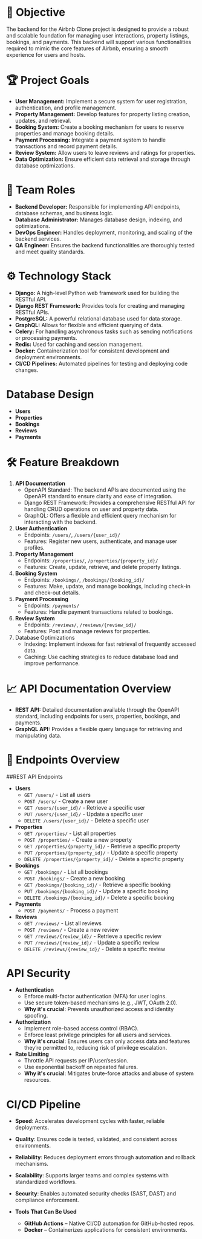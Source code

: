 # 🚀 Objective
The backend for the Airbnb Clone project is designed to provide a robust and scalable foundation for managing user interactions, property listings, bookings, and payments. This backend will support various functionalities required to mimic the core features of Airbnb, ensuring a smooth experience for users and hosts.

# 🏆 Project Goals
  - **User Management:** Implement a secure system for user registration, authentication, and profile management.
  - **Property Management:** Develop features for property listing creation, updates, and retrieval.
  - **Booking System:** Create a booking mechanism for users to reserve properties and manage booking details.
  - **Payment Processing:** Integrate a payment system to handle transactions and record payment details.
  - **Review System:** Allow users to leave reviews and ratings for properties.
  - **Data Optimization:** Ensure efficient data retrieval and storage through database optimizations.

# 👥 Team Roles
  - **Backend Developer:** Responsible for implementing API endpoints, database schemas, and business logic.
  - **Database Administrator:** Manages database design, indexing, and optimizations.
  - **DevOps Engineer:** Handles deployment, monitoring, and scaling of the backend services.
  - **QA Engineer:** Ensures the backend functionalities are thoroughly tested and meet quality standards.

# ⚙️ Technology Stack
  - **Django:** A high-level Python web framework used for building the RESTful API.
  - **Django REST Framework:** Provides tools for creating and managing RESTful APIs.
  - **PostgreSQL:** A powerful relational database used for data storage.
  - **GraphQL:** Allows for flexible and efficient querying of data.
  - **Celery:** For handling asynchronous tasks such as sending notifications or processing payments.
  - **Redis:** Used for caching and session management.
  - **Docker:** Containerization tool for consistent development and deployment environments.
  - **CI/CD Pipelines:** Automated pipelines for testing and deploying code changes.

# Database Design
  - **Users**
  - **Properties**
  - **Bookings**
  - **Reviews**
  - **Payments**
    
# 🛠️ Feature Breakdown
  1. **API Documentation**
      - OpenAPI Standard: The backend APIs are documented using the OpenAPI standard to ensure clarity and ease of integration.
      - Django REST Framework: Provides a comprehensive RESTful API for handling CRUD operations on user and property data.
      - GraphQL: Offers a flexible and efficient query mechanism for interacting with the backend.
  3. **User Authentication**
      - Endpoints: `/users/`, `/users/{user_id}/`
      - Features: Register new users, authenticate, and manage user profiles.
  4. **Property Management**
      - Endpoints: `/properties/`, `/properties/{property_id}/`
      - Features: Create, update, retrieve, and delete property listings.
  5. **Booking System**
      - Endpoints: `/bookings/`, `/bookings/{booking_id}/`
      - Features: Make, update, and manage bookings, including check-in and check-out details.
  6. **Payment Processing**
      - Endpoints: `/payments/`
      - Features: Handle payment transactions related to bookings.
  7. **Review System**
      - Endpoints: `/reviews/`, `/reviews/{review_id}/`
      - Features: Post and manage reviews for properties.
  8. Database Optimizations
      - Indexing: Implement indexes for fast retrieval of frequently accessed data.
      - Caching: Use caching strategies to reduce database load and improve performance.

# 📈 API Documentation Overview
  - **REST API:** Detailed documentation available through the OpenAPI standard, including endpoints for users, properties, bookings, and payments.
  - **GraphQL API:** Provides a flexible query language for retrieving and manipulating data.

# 📌 Endpoints Overview
##REST API Endpoints
  - **Users**
    - `GET /users/` - List all users
    - `POST /users/` - Create a new user
    - `GET /users/{user_id}/` - Retrieve a specific user
    - `PUT /users/{user_id}/` - Update a specific user
    - `DELETE /users/{user_id}/` - Delete a specific user
  - **Properties**
    - `GET /properties/` - List all properties
    - `POST /properties/` - Create a new property
    - `GET /properties/{property_id}/` - Retrieve a specific property
    - `PUT /properties/{property_id}/` - Update a specific property
    - `DELETE /properties/{property_id}/` - Delete a specific property
  - **Bookings**
    - `GET /bookings/` - List all bookings
    - `POST /bookings/` - Create a new booking
    - `GET /bookings/{booking_id}/` - Retrieve a specific booking
    - `PUT /bookings/{booking_id}/` - Update a specific booking
    - `DELETE /bookings/{booking_id}/` - Delete a specific booking
  - **Payments**
    - `POST /payments/` - Process a payment
  - **Reviews**
    - `GET /reviews/` - List all reviews
    - `POST /reviews/` - Create a new review
    - `GET /reviews/{review_id}/` - Retrieve a specific review
    - `PUT /reviews/{review_id}/` - Update a specific review
    - `DELETE /reviews/{review_id}/` - Delete a specific review
      
# API Security
  - **Authentication**
    - Enforce multi-factor authentication (MFA) for user logins.
    - Use secure token-based mechanisms (e.g., JWT, OAuth 2.0).
    - **Why it's crucial**: Prevents unauthorized access and identity spoofing.
  - **Authorization**
    - Implement role-based access control (RBAC).
    - Enforce least privilege principles for all users and services.
    - **Why it's crucial**: Ensures users can only access data and features they’re permitted to, reducing risk of privilege escalation.
  - **Rate Limiting**
    - Throttle API requests per IP/user/session.
    - Use exponential backoff on repeated failures.
    - **Why it's crucial**: Mitigates brute-force attacks and abuse of system resources.
   
# CI/CD Pipeline
  - **Speed**: Accelerates development cycles with faster, reliable deployments.
  - **Quality**: Ensures code is tested, validated, and consistent across environments.
  - **Reliability**: Reduces deployment errors through automation and rollback mechanisms.
  - **Scalability**: Supports larger teams and complex systems with standardized workflows.
  - **Security**: Enables automated security checks (SAST, DAST) and compliance enforcement.

  - **Tools That Can Be Used**
    - **GitHub Actions** – Native CI/CD automation for GitHub-hosted repos.
    - **Docker** – Containerizes applications for consistent environments.


